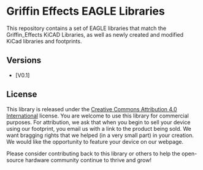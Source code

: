 Griffin Effects EAGLE Libraries
====================================

This repository contains a set of EAGLE libraries that match the Griffin_Effects KiCAD Libraries, as well as newly created and modified KiCad libraries and footprints.

Versions
-------------------

* [V0.1]


License
-------------------

This library is released under the [Creative Commons Attribution 4.0 International](https://creativecommons.org/licenses/by/4.0/) license. You are welcome to use this library for commercial purposes. For attribution, we ask that when you begin to sell your device using our footprint, you email us with a link to the product being sold. We want bragging rights that we helped (in a very small part) in your creation. We would like the opportunity to feature your device on our webpage.

Please consider contributing back to this library or others to help the open-source hardware community continue to thrive and grow!
